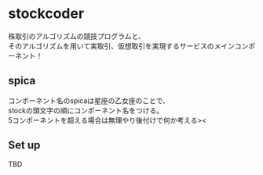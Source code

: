 # stockcoder

株取引のアルゴリズムの競技プログラムと、  
そのアルゴリズムを用いて実取引、仮想取引を実現するサービスのメインコンポーネント！


## spica

コンポーネント名のspicaは星座の乙女座のことで、  
stockの頭文字の順にコンポーネント名をつける。  
5コンポーネントを超える場合は無理やり後付けで何か考える><  

## Set up

TBD

